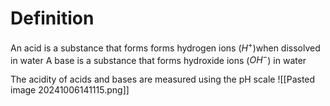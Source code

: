 # Definition
An acid is a substance that forms forms hydrogen ions ($H^+$)when dissolved in water
A base is a substance that forms hydroxide ions ($OH^-$) in water

The acidity of acids and bases are measured using the pH scale
![[Pasted image 20241006141115.png]]
